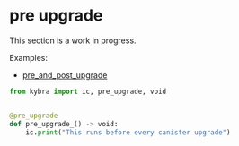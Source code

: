 # pre upgrade

This section is a work in progress.

Examples:

-   [pre_and_post_upgrade](https://github.com/demergent-labs/kybra/tree/main/examples/pre_and_post_upgrade)

```python
from kybra import ic, pre_upgrade, void


@pre_upgrade
def pre_upgrade_() -> void:
    ic.print("This runs before every canister upgrade")
```
